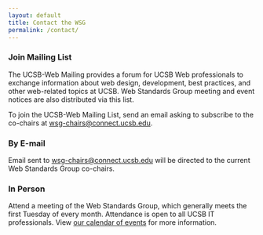 ```yaml
---
layout: default
title: Contact the WSG
permalink: /contact/
---
```


### Join Mailing List

The UCSB-Web Mailing provides a forum for UCSB Web professionals to exchange
information about web design, development, best practices, and other
web-related topics at UCSB. Web Standards Group meeting and event notices are
also distributed via this list.

To join the UCSB-Web Mailing List, send an email asking to subscribe to the
co-chairs at [wsg-chairs@connect.ucsb.edu](mailto:wsg-chairs@connect.ucsb.edu).

### By E-mail

Email sent to [wsg-chairs@connect.ucsb.edu](mailto:wsg-chairs@connect.ucsb.edu)
will be directed to the current Web Standards Group co-chairs.


### In Person

Attend a meeting of the Web Standards Group, which generally meets the first
Tuesday of every month. Attendance is open to all UCSB IT professionals. View
[our calendar of events](/about/#members-and-meetings) for more information.
